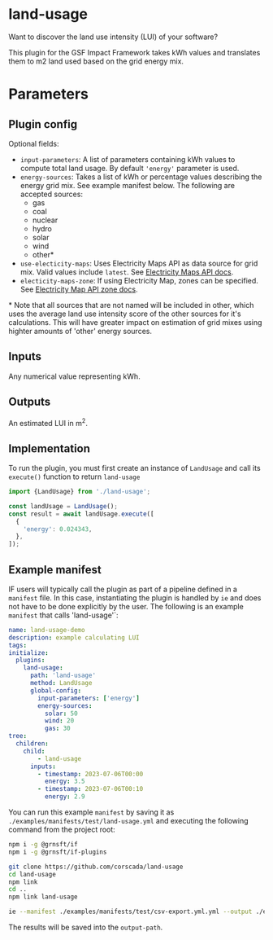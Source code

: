 # land-usage

Want to discover the land use intensity (LUI) of your software?

This plugin for the GSF Impact Framework takes kWh values and translates them to m2 land used based on the grid energy mix.

# Parameters

## Plugin config

Optional fields:

- `input-parameters`: A list of parameters containing kWh values to compute total land usage.
 By default `'energy'` parameter is used.
- `energy-sources`: Takes a list of kWh or percentage values describing the energy grid mix. See example manifest below. The following are accepted sources:
  - gas
  - coal
  - nuclear
  - hydro
  - solar
  - wind
  - other*
- `use-electicity-maps`: Uses Electricity Maps API as data source for grid mix. Valid values include `latest`. See [Electricity Maps API docs](https://static.electricitymaps.com/api/docs/index.html).
- `electicity-maps-zone`: If using Electricity Map, zones can be specified. See [Electricity Map API zone docs](https://static.electricitymaps.com/api/docs/index.html#zones).

\* Note that all sources that are not named will be included in other, which uses the average land use intensity score of the other sources for it's calculations. This will have greater impact on estimation of grid mixes using highter amounts of 'other' energy sources.

## Inputs

Any numerical value representing kWh.

## Outputs

An estimated LUI in m<sup>2</sup>.

## Implementation

To run the plugin, you must first create an instance of `LandUsage` and call its `execute()` function to return `land-usage`

```typescript
import {LandUsage} from './land-usage';

const landUsage = LandUsage();
const result = await landUsage.execute([
  {
    'energy': 0.024343,
  },
]);
```

## Example manifest

IF users will typically call the plugin as part of a pipeline defined in a `manifest`
file. In this case, instantiating the plugin is handled by
`ie` and does not have to be done explicitly by the user.
The following is an example `manifest` that calls 'land-usage'`:

```yaml
name: land-usage-demo
description: example calculating LUI
tags:
initialize:
  plugins:
    land-usage:
      path: 'land-usage'
      method: LandUsage
      global-config:
        input-parameters: ['energy']
        energy-sources:
          solar: 50
          wind: 20
          gas: 30
tree:
  children:
    child:
        - land-usage
      inputs:
        - timestamp: 2023-07-06T00:00
          energy: 3.5
        - timestamp: 2023-07-06T00:10
          energy: 2.9
```

You can run this example `manifest` by saving it as `./examples/manifests/test/land-usage.yml` and executing the following command from the project root:

```sh
npm i -g @grnsft/if
npm i -g @grnsft/if-plugins

git clone https://github.com/corscada/land-usage
cd land-usage
npm link
cd ..
npm link land-usage

ie --manifest ./examples/manifests/test/csv-export.yml.yml --output ./examples/outputs/csv-export.yml.yml
```

The results will be saved into the `output-path`.

